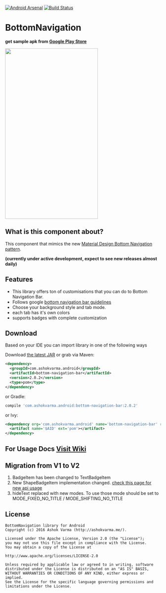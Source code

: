 [![Android Arsenal](https://img.shields.io/badge/Android%20Arsenal-BottomNavigation-green.svg?style=true)](https://android-arsenal.com/details/1/3612)
[![Build Status](https://travis-ci.org/Ashok-Varma/BottomNavigation.svg?branch=master)](https://travis-ci.org/Ashok-Varma/BottomNavigation)

# BottomNavigation

**get sample apk from [Google Play Store][googlePlayStoreLink]**

<img src="https://raw.githubusercontent.com/Ashok-Varma/BottomNavigation/master/all.gif" width="300" height="550" />

## What is this component about?

This component that mimics the new [Material Design Bottom Navigation pattern][googlePage].

**(currently under active development, expect to see new releases almost daily)**

## Features

* This library offers ton of customisations that you can do to Bottom Navigation Bar.
* Follows google [bottom navigation bar guidelines][googlePage]
* Choose your background style and tab mode.
* each tab has it's own colors
* supports badges with complete customization

## Download

Based on your IDE you can import library in one of the following ways

Download [the latest JAR][mavenAarDownload] or grab via Maven:

```xml
<dependency>
  <groupId>com.ashokvarma.android</groupId>
  <artifactId>bottom-navigation-bar</artifactId>
  <version>2.0.2</version>
  <type>pom</type>
</dependency>
```
or Gradle:
```groovy
compile 'com.ashokvarma.android:bottom-navigation-bar:2.0.2'
```
or Ivy:
```xml
<dependency org='com.ashokvarma.android' name='bottom-navigation-bar' rev='2.0.2'>
  <artifact name='$AID' ext='pom'></artifact>
</dependency>
```

## For Usage Docs [Visit Wiki][wikiLink]

## Migration from V1 to V2
1. BadgeItem has been changed to TextBadgeItem
2. New ShapeBadgeItem implementation changed. [check this page for new api usage](https://github.com/Ashok-Varma/BottomNavigation/wiki/Badges)
3. hideText replaced with new modes. To use those mode should be set to MODE_FIXED_NO_TITLE / MODE_SHIFTING_NO_TITLE 

## License

```
BottomNavigation library for Android
Copyright (c) 2016 Ashok Varma (http://ashokvarma.me/).

Licensed under the Apache License, Version 2.0 (the "License");
you may not use this file except in compliance with the License.
You may obtain a copy of the License at

http://www.apache.org/licenses/LICENSE-2.0

Unless required by applicable law or agreed to in writing, software
distributed under the License is distributed on an "AS IS" BASIS,
WITHOUT WARRANTIES OR CONDITIONS OF ANY KIND, either express or implied.
See the License for the specific language governing permissions and
limitations under the License.
```
 [wikiLink]: https://github.com/Ashok-Varma/BottomNavigation/wiki
 [googlePlayStoreLink]: https://play.google.com/store/apps/details?id=com.ashokvarma.bottomnavigation.sample
 [googlePage]: https://www.google.com/design/spec/components/bottom-navigation.html
 [mavenAarDownload]:  https://repo1.maven.org/maven2/com/ashokvarma/android/bottom-navigation-bar/2.0.2/bottom-navigation-bar-2.0.2.aar
 [mavenLatestJarDownload]: https://search.maven.org/remote_content?g=com.ashokvarma.android&a=bottom-navigation-bar&v=LATEST
